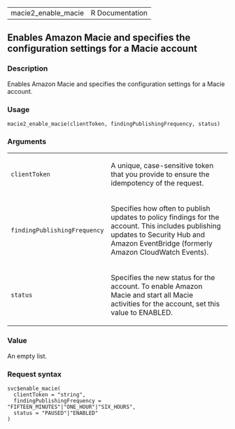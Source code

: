 <table style="width: 100%;">
<tbody>
<tr class="odd">
<td>macie2_enable_macie</td>
<td style="text-align: right;">R Documentation</td>
</tr>
</tbody>
</table>

## Enables Amazon Macie and specifies the configuration settings for a Macie account

### Description

Enables Amazon Macie and specifies the configuration settings for a
Macie account.

### Usage

    macie2_enable_macie(clientToken, findingPublishingFrequency, status)

### Arguments

<table>
<colgroup>
<col style="width: 35%" />
<col style="width: 65%" />
</colgroup>
<tbody>
<tr class="odd">
<td><code id="macie2_enable_macie_:_clientToken">clientToken</code></td>
<td><p>A unique, case-sensitive token that you provide to ensure the
idempotency of the request.</p></td>
</tr>
<tr class="even">
<td><code
id="macie2_enable_macie_:_findingPublishingFrequency">findingPublishingFrequency</code></td>
<td><p>Specifies how often to publish updates to policy findings for the
account. This includes publishing updates to Security Hub and Amazon
EventBridge (formerly Amazon CloudWatch Events).</p></td>
</tr>
<tr class="odd">
<td><code id="macie2_enable_macie_:_status">status</code></td>
<td><p>Specifies the new status for the account. To enable Amazon Macie
and start all Macie activities for the account, set this value to
ENABLED.</p></td>
</tr>
</tbody>
</table>

### Value

An empty list.

### Request syntax

    svc$enable_macie(
      clientToken = "string",
      findingPublishingFrequency = "FIFTEEN_MINUTES"|"ONE_HOUR"|"SIX_HOURS",
      status = "PAUSED"|"ENABLED"
    )
